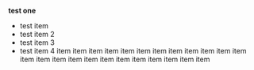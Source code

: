 **test one**

* test item
* test item 2
* test item 3
* test item 4
item
item
item
item
item
item
item
item
item
item
item
item
item
item
item
item
item
item
item
item
item
item
item
item
